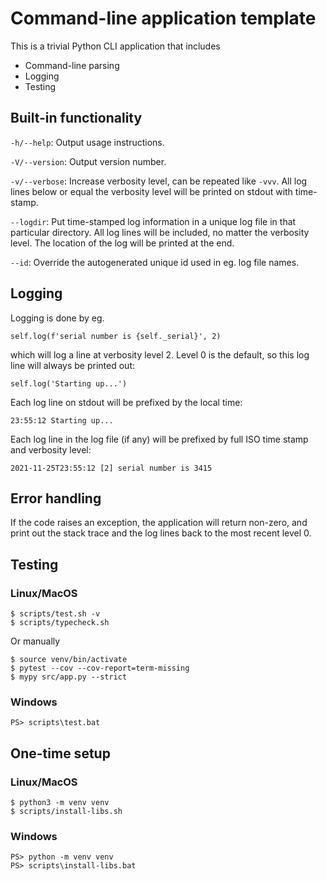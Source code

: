 # Command-line application template

This is a trivial Python CLI application that includes

- Command-line parsing
- Logging
- Testing

## Built-in functionality

`-h/--help`: Output usage instructions.

`-V/--version`: Output version number.

`-v/--verbose`: Increase verbosity level, can be repeated like `-vvv`.  All log lines below or equal the verbosity level will be printed on stdout with time-stamp.

`--logdir`: Put time-stamped log information in a unique log file in that particular directory.  All log lines will be included, no matter the verbosity level.  The location of the log will be printed at the end.

`--id`: Override the autogenerated unique id used in eg. log file names.

## Logging

Logging is done by eg.

    self.log(f'serial number is {self._serial}', 2)

which will log a line at verbosity level 2.  Level 0 is the default, so this log line will always be printed out:

    self.log('Starting up...')

Each log line on stdout will be prefixed by the local time:

    23:55:12 Starting up...

Each log line in the log file (if any) will be prefixed by full ISO time stamp and verbosity level:

    2021-11-25T23:55:12 [2] serial number is 3415

## Error handling

If the code raises an exception, the application will return non-zero, and print out the stack trace and the log lines back to the most recent level 0.

## Testing

### Linux/MacOS

    $ scripts/test.sh -v
    $ scripts/typecheck.sh

Or manually

    $ source venv/bin/activate
    $ pytest --cov --cov-report=term-missing
    $ mypy src/app.py --strict

### Windows

    PS> scripts\test.bat

## One-time setup

### Linux/MacOS

    $ python3 -m venv venv
    $ scripts/install-libs.sh

### Windows

    PS> python -m venv venv
    PS> scripts\install-libs.bat
